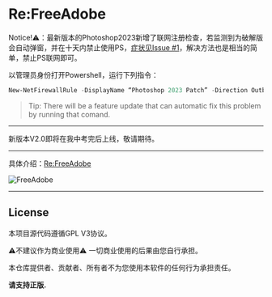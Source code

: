 # Re:FreeAdobe
 
 Notice!⚠️：最新版本的Photoshop2023新增了联网注册检查，若监测到为破解版会自动弹窗，并在十天内禁止使用PS，[症状见Issue #1](https://github.com/yangnuozhen/FreeAdobe/issues/1)，解决方法也是相当的简单，禁止PS联网即可。

以管理员身份打开Powershell，运行下列指令：
```Powershell
New-NetFirewallRule -DisplayName “Photoshop 2023 Patch” -Direction Outbound -Program "C:\Program Files\Adobe\Adobe Photoshop 2023\Photoshop.exe" -RemoteAddress LocalSubnet -Action Block
```
>Tip: There will be a feature update that can automatic fix this problem by running that comand.
---

新版本V2.0即将在我中考完后上线，敬请期待。

---
 
具体介绍：[Re:FreeAdobe](https://nuozhen.top/ReFreeAdobe/)

![FreeAdobe](https://nuozhen.top/ReFreeAdobe/img/freeadobe_main_form.png)

---

## License

本项目源代码遵循GPL V3协议。

⚠不建议作为商业使用⚠
一切商业使用的后果由您自行承担。

本仓库提供者、贡献者、所有者不为您使用本软件的任何行为承担责任。

**请支持正版.**
